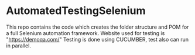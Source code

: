# AutomatedTestingSelenium
This repo contains the code which creates the folder structure and POM for a full Selenium automation framework.
Website used for testing is "https://demoqa.com/"
Testing is done using CUCUMBER, test also can run in parallel.
